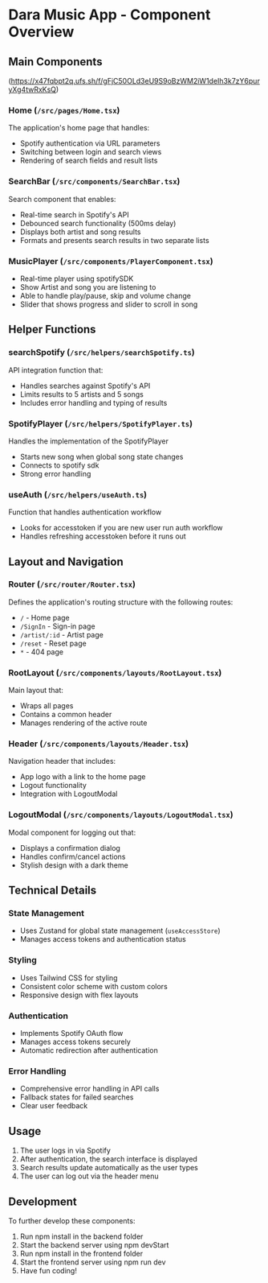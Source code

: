# Dara Music App - Component Overview

## Main Components

(https://x47fqbpt2q.ufs.sh/f/gFjC50OLd3eU9S9oBzWM2iW1deIh3k7zY6puryXg4twRxKsQ)

### Home (`/src/pages/Home.tsx`)

The application's home page that handles:

- Spotify authentication via URL parameters
- Switching between login and search views
- Rendering of search fields and result lists

### SearchBar (`/src/components/SearchBar.tsx`)

Search component that enables:

- Real-time search in Spotify's API
- Debounced search functionality (500ms delay)
- Displays both artist and song results
- Formats and presents search results in two separate lists

### MusicPlayer (`/src/components/PlayerComponent.tsx`)

- Real-time player using spotifySDK
- Show Artist and song you are listening to
- Able to handle play/pause, skip and volume change
- Slider that shows progress and slider to scroll in song

## Helper Functions

### searchSpotify (`/src/helpers/searchSpotify.ts`)

API integration function that:

- Handles searches against Spotify's API
- Limits results to 5 artists and 5 songs
- Includes error handling and typing of results

### SpotifyPlayer (`/src/helpers/SpotifyPlayer.ts`)

Handles the implementation of the SpotifyPlayer

- Starts new song when global song state changes
- Connects to spotify sdk
- Strong error handling

### useAuth (`/src/helpers/useAuth.ts`)

Function that handles authentication workflow

- Looks for accesstoken if you are new user run auth workflow
- Handles refreshing accesstoken before it runs out

## Layout and Navigation

### Router (`/src/router/Router.tsx`)

Defines the application's routing structure with the following routes:

- `/` - Home page
- `/SignIn` - Sign-in page
- `/artist/:id` - Artist page
- `/reset` - Reset page
- `*` - 404 page

### RootLayout (`/src/components/layouts/RootLayout.tsx`)

Main layout that:

- Wraps all pages
- Contains a common header
- Manages rendering of the active route

### Header (`/src/components/layouts/Header.tsx`)

Navigation header that includes:

- App logo with a link to the home page
- Logout functionality
- Integration with LogoutModal

### LogoutModal (`/src/components/layouts/LogoutModal.tsx`)

Modal component for logging out that:

- Displays a confirmation dialog
- Handles confirm/cancel actions
- Stylish design with a dark theme

## Technical Details

### State Management

- Uses Zustand for global state management (`useAccessStore`)
- Manages access tokens and authentication status

### Styling

- Uses Tailwind CSS for styling
- Consistent color scheme with custom colors
- Responsive design with flex layouts

### Authentication

- Implements Spotify OAuth flow
- Manages access tokens securely
- Automatic redirection after authentication

### Error Handling

- Comprehensive error handling in API calls
- Fallback states for failed searches
- Clear user feedback

## Usage

1. The user logs in via Spotify
2. After authentication, the search interface is displayed
3. Search results update automatically as the user types
4. The user can log out via the header menu

## Development

To further develop these components:

1. Run npm install in the backend folder
2. Start the backend server using npm devStart
3. Run npm install in the frontend folder
4. Start the frontend server using npm run dev
5. Have fun coding!
